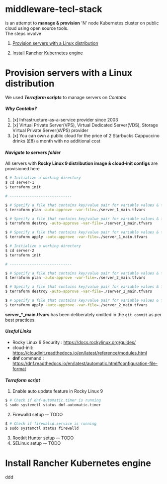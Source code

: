 # middleware-tecl-stack

is an attempt to **manage & provision** 'N' node Kubernetes cluster on public cloud using open source tools.<br/>
The steps involve

1. [Provision servers with a Linux distribution](#provision-servers-with-a-linux-distribution)

2. [Install Rancher Kubernetes engine](#install-rancher-kubernetes-engine)

# Provision servers with a Linux distribution

We used _**Terraform scripts**_ to manage servers on _Contabo_

#### _Why Contabo?_

1. [x] Infrastructure-as-a-service provider since 2003
2. [x] Virtual Private Server(VPS), Virtual Dedicated Server(VDS), Storage Virtual Private Server(sVPS) provider
3. [x] You can own a public cloud for the price of 2 Starbucks Cappuccino drinks (£8) a month with no additional cost

#### _Navigate to servers folder_

All servers with **Rocky Linux 9 distribution image & cloud-init configs** are provisioned here

```bash
$ # Initialize a working directory
$ cd server-1
$ terraform init

# ----------------------------

$ # Specify a file that contains key/value pair for variable values & then plan a strategy. Skip interactive approval of plan before applying
$ terraform plan -auto-approve -var-file=./server_1_main.tfvars 

$ # Specify a file that contains key/value pair for variable values & then destroy the world. Skip interactive approval of plan before applying
$ terraform destroy -auto-approve -var-file=./server_1_main.tfvars 

$ # Specify a file that contains key/value pair for variable values & then apply configs. Skip interactive approval of plan before applying
$ terraform apply -auto-approve -var-file=./server_1_main.tfvars 

$ # Initialize a working directory
$ cd server-2
$ terraform init

# ----------------------------

$ # Specify a file that contains key/value pair for variable values & then plan a strategy. Skip interactive approval of plan before applying
$ terraform plan -auto-approve -var-file=./server_2_main.tfvars 

$ # Specify a file that contains key/value pair for variable values & then destroy the world. Skip interactive approval of plan before applying
$ terraform destroy -auto-approve -var-file=./server_2_main.tfvars 

$ # Specify a file that contains key/value pair for variable values & then apply configs. Skip interactive approval of plan before applying
$ terraform apply -auto-approve -var-file=./server_2_main.tfvars 


```

**server_*_main.tfvars** has been deliberately omitted in the `git commit` as per best practices.

#### _Useful Links_

* Rocky Linux 9 Security : https://docs.rockylinux.org/guides/
* cloud-init: https://cloudinit.readthedocs.io/en/latest/reference/modules.html
* **dnf** command : https://dnf.readthedocs.io/en/latest/automatic.html#configuration-file-format

#### _Terraform script_

1. Enable auto update feature in Rocky Linux 9

```bash
$ # Check if dnf-automatic.timer is running
$ sudo systemctl status dnf-automatic.timer
```

2. Firewalld setup -- TODO

```bash
$ # Check if firewalld.service is running
$ sudo systemctl status firewalld
```

3. Rootkit Hunter setup -- TODO
4. SELinux setup -- TODO

# Install Rancher Kubernetes engine

ddd
